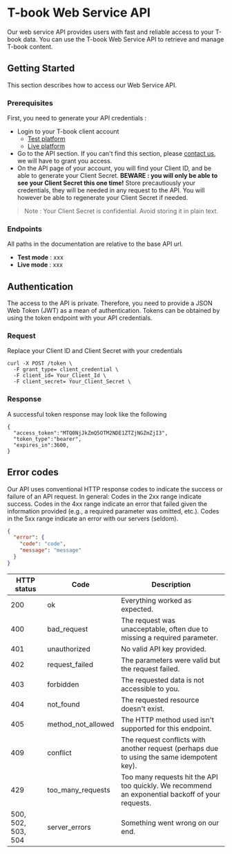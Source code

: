 # T-book Web Service API

Our web service API provides users with fast and reliable access to your T-book data. You can use the T-book Web Service API to retrieve and manage T-book content.

## Getting Started

This section describes how to access our Web Service API.

### Prerequisites

First, you need to generate your API credentials : 

* Login to your T-book client account
  - [Test platform](https://test.t-book.fr)
  - [Live platform](https://t-book.fr)
* Go to the API section. If you can't find this section, please [contact us](mailto:alban.miconnet@digitaluniversity.education), we will have to grant you access. 
* On the API page of your account, you will find your Client ID, and be able to generate your Client Secret. **BEWARE : you will only be able to see your Client Secret this one time!** Store precautiously your credentials, they will be needed in any request to the API. You will however be able to regenerate your Client Secret if needed.

> Note : Your Client Secret is confidential. Avoid storing it in plain text. 

### Endpoints

All paths in the documentation are relative to the base API url. 
* **Test mode** : xxx
* **Live mode** : xxx

## Authentication

The access to the API is private. Therefore, you need to provide a JSON Web Token (JWT) as a mean of authentication. Tokens can be obtained by using the token endpoint with your API credentials.

### Request ###

Replace your Client ID and Client Secret with your credentials
```
curl -X POST /token \
  -F grant_type= client_credential \
  -F client_id= Your_Client_Id \
  -F client_secret= Your_Client_Secret \
```
### Response ###

A successful token response may look like the following
```
{
  "access_token":"MTQ0NjJkZmQ5OTM2NDE1ZTZjNGZmZjI3",
  "token_type":"bearer",
  "expires_in":3600,
}
```
## Error codes

Our API uses conventional HTTP response codes to indicate the success or failure of an API request. In general: Codes in the 2xx range indicate success. Codes in the 4xx range indicate an error that failed given the information provided (e.g., a required parameter was omitted, etc.). Codes in the 5xx range indicate an error with our servers (seldom).

```json
{
  "error": {
    "code": "code",
    "message": "message"
  }
}
```

| HTTP status | Code | Description |
| - | - | - |
| 200 | ok | Everything worked as expected. |
| 400 | bad_request |	The request was unacceptable, often due to missing a required parameter. |
| 401 | unauthorized | No valid API key provided. |
| 402 | request_failed | The parameters were valid but the request failed. |
| 403 | forbidden | The requested data is not accessible to you. |
| 404 | not_found | The requested resource doesn't exist. |
| 405 | method_not_allowed | The HTTP method used isn't supported for this endpoint. |
| 409 | conflict	| The request conflicts with another request (perhaps due to using the same idempotent key). |
| 429 | too_many_requests |	Too many requests hit the API too quickly. We recommend an exponential backoff of your requests. |
| 500, 502, 503, 504 | server_errors	| Something went wrong on our end. |
